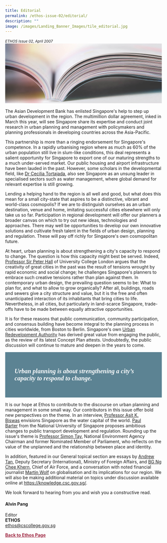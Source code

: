 ```yaml
---
title: Editorial
permalink: /ethos-issue-02/editorial/
description: ""
image: /images/Landing_Banner_Images/tile_editorial.jpg
---
```

<style>

.back a
{
	color: #9f2943;
	font-weight: bold;
}

#banner img
{
	width:100%;
}
	
.author
{
border-bottom: 1px solid black;
margin-top:40px;
padding-bottom:30px;
border-top: 1px solid black;	

}

.author p {
	font-size: 0.9em;
	line-height:24px !important;
	}	

.break
{
   border-top: 1px solid  black;
   border-bottom: 1px solid black;
	 padding:20px;
	text-align:center;
	margin-top:50px;
}
	
.break1
{
font-family: Georgia;
	font-size:20px;
	font-style: italic;
	font-weight: bold;
}

.boxheader {
	color: white !important;
	}	

.containerbox {
	background-color: #B7C9E2;
	border-radius: 10px;
	padding: 5%;
	
	}	

li {
	font-size: 0.9em !important;
	
	}	
	
.urban
{
background-color: #5c8393;	
padding: 30px;
}
	
.urban1
{
font-family: Georgia;
	font-size:20px;
	font-style: italic;
	font-weight: bold;
	color:white
}

	
	

</style>

<em><small>ETHOS Issue 02, April 2007</small></em>
<img src="/images/Landing_Banner_Images/knowledge_editorial_banner_01.jpg">


<p>The Asian Development Bank has enlisted Singapore's help to step up urban development in the region. The multimillion dollar agreement, inked in March this year, will see Singapore share its expertise and conduct joint research in urban planning and management with policymakers and planning professionals in developing countries across the Asia-Pacific.</p>

<p>This partnership is more than a ringing endorsement for Singapore's competence. In a rapidly urbanising region where as much as 60% of the urban population still live in slum-like conditions, this deal represents a salient opportunity for Singapore to export one of our maturing strengths to a much under-served market. Our public housing and airport infrastructure have been lauded in the past. However, some scholars in the developmental field, like <a href="/ethos-issue-02/water-management-in-singapore/">Dr Cecilia Tortajada</a>, also see Singapore as an unsung leader in specialised sectors such as water management, where global demand for relevant expertise is still growing.</p>

<p>Lending a helping hand to the region is all well and good, but what does this mean for a small city-state that aspires to be a distinctive, vibrant and world-class cosmopolis? If we are to distinguish ourselves as an urban destination, venue and home, imitating successful cities elsewhere will only take us so far. Participation in regional development will offer our planners a broader canvas on which to try out new ideas, technologies and approaches. There may well be opportunities to develop our own innovative solutions and cultivate fresh talent in the fields of urban design, planning and regulation. These will pay off richly for Singapore's own cosmopolitan future.</p>

<p>At heart, urban planning is about strengthening a city's capacity to respond to change. The question is how this capacity might best be served. Indeed, <a target="_blank" href="/ethos-issue-02/creative-cities-can-they-be-comfortable/">Professor Sir Peter Hall</a>&nbsp;of University College London argues that the creativity of great cities in the past was the result of tensions wrought by rapid economic and social change; he challenges Singapore's planners to embrace such creative tensions rather than plan against them. In contemporary urban design, the prevailing question seems to be: What to plan for, and what to allow to grow organically? After all, buildings, roads and sewers give a city structure and value, but it is the free and often unanticipated interaction of its inhabitants that bring cities to life. Nevertheless, in all cities, but particularly in land-scarce Singapore, trade-offs have to be made between equally attractive opportunities.</p>

<p>It is for these reasons that public communication, community participation, and consensus building have become integral to the planning process in cities worldwide, from Boston to Berlin. Singapore's own <a target="_blank" href="https://www.ura.gov.sg/Corporate">Urban Redevelopment Authority</a>&nbsp;has derived great value from engaging the public, as the review of its latest Concept Plan attests. Undoubtedly, the public discussion will continue to mature and deepen in the years to come.</p>

<div class="urban">  
  
<p class="urban1">  
Urban planning is about strengthening a city’s capacity to respond to change.
</p>  
  
</div>  


<p>It is our hope at Ethos to contribute to the discourse on urban planning and management in some small way. Our contributors in this issue offer bold new perspectives on the theme. In an interview, <a target="_blank" href="/ethos-issue-02/singapore-as-a-global-water-knowledge-hub/">Professor Asit K. Biswas</a>&nbsp;envisions Singapore as the water capital of the world. <a target="_blank" href="/ethos-issue-02/wanted-an-ambitious-vision-for-singapores-public-transport/">Paul Barter</a>&nbsp;from the National University of Singapore proposes ambitious changes to public transport development and regulation. Rounding up the issue's theme is <a target="_blank" href="/ethos-issue-02/the-city-and-my-home/">Professor Simon Tay</a>, National Environment Agency Chairman and former Nominated Member of Parliament, who reflects on the value of the unplanned and the relationship between place and identity.</p>

<p>In addition, featured in our General topical section are essays by <a target="_blank" href="/ethos-issue-02/positioning-singapore-in-a-new-asia/">Andrew Tan</a>, Deputy Secretary (International), Ministry of Foreign Affairs, and <a target="_blank" href="/ethos-issue-02/strengthening-the-centre-in-government/">BG Ng Chee Khern</a>, Chief of Air Force, and a conversation with noted financial journalist <a target="_blank" href="/ethos-issue-02/the-globalisation-game/">Martin Wolf</a>&nbsp;on globalisation and its implications for our region. We will also be making additional material on topics under discussion available online at <a target="_blank" href="https://knowledge.csc.gov.sg/">https://knowledge.csc.gov.sg/</a>.</p>

<p>We look forward to hearing from you and wish you a constructive read.</p>


<h4>Alvin Pang</h4>

<p>Editor
<br>
<strong>ETHOS</strong>
<br>
<a href="mailto:ethos@cscollege.gov.sg">ethos@cscollege.gov.sg</a>
</p>


<p></p>


<div class="back">
<a href="/ethos/">Back to Ethos Page</a>	
</div>